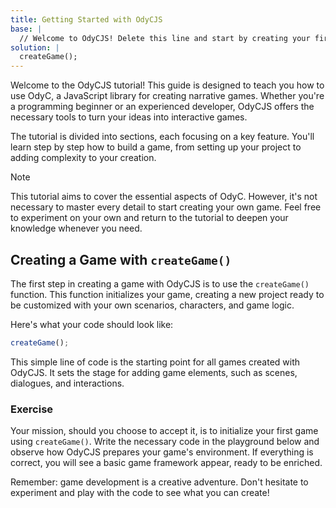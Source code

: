 ```yaml
---
title: Getting Started with OdyCJS
base: |
  // Welcome to OdyCJS! Delete this line and start by creating your first game with OdyCJS.
solution: |
  createGame();
---
```


Welcome to the OdyCJS tutorial! This guide is designed to teach you how to use OdyC, a JavaScript library for creating narrative games. Whether you're a programming beginner or an experienced developer, OdyCJS offers the necessary tools to turn your ideas into interactive games.

The tutorial is divided into sections, each focusing on a key feature. You'll learn step by step how to build a game, from setting up your project to adding complexity to your creation.

> [!NOTE]
> This tutorial aims to cover the essential aspects of OdyC. However, it's not necessary to master every detail to start creating your own game. Feel free to experiment on your own and return to the tutorial to deepen your knowledge whenever you need.

## Creating a Game with `createGame()`

The first step in creating a game with OdyCJS is to use the `createGame()` function. This function initializes your game, creating a new project ready to be customized with your own scenarios, characters, and game logic.

Here's what your code should look like:

```js
createGame();
```

This simple line of code is the starting point for all games created with OdyCJS. It sets the stage for adding game elements, such as scenes, dialogues, and interactions.

### Exercise

Your mission, should you choose to accept it, is to initialize your first game using `createGame()`. Write the necessary code in the playground below and observe how OdyCJS prepares your game's environment. If everything is correct, you will see a basic game framework appear, ready to be enriched.

Remember: game development is a creative adventure. Don't hesitate to experiment and play with the code to see what you can create!
